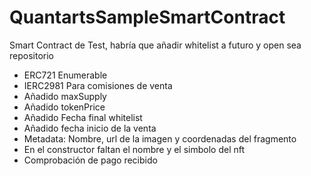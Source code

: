 ﻿# QuantartsSampleSmartContract

Smart Contract de Test, habría que añadir whitelist a futuro y open sea repositorio

- ERC721 Enumerable
- IERC2981 Para comisiones de venta
- Añadido maxSupply
- Añadido tokenPrice
- Añadido Fecha final whitelist
- Añadido fecha inicio de la venta
- Metadata: Nombre, url de la imagen y coordenadas del fragmento
- En el constructor faltan el nombre y el simbolo del nft
- Comprobación de pago recibido
